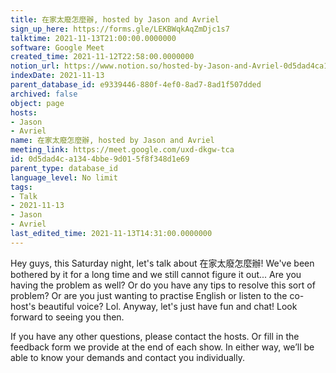 ```yaml
---
title: 在家太廢怎麼辦, hosted by Jason and Avriel
sign_up_here: https://forms.gle/LEKBWqkAqZmDjc1s7
talktime: 2021-11-13T21:00:00.0000000
software: Google Meet
created_time: 2021-11-12T22:58:00.0000000
notion_url: https://www.notion.so/hosted-by-Jason-and-Avriel-0d5dad4ca1344bbe9d015f8f348d1e69
indexDate: 2021-11-13
parent_database_id: e9339446-880f-4ef0-8ad7-8ad1f507dded
archived: false
object: page
hosts:
- Jason
- Avriel
name: 在家太廢怎麼辦, hosted by Jason and Avriel
meeting_link: https://meet.google.com/uxd-dkgw-tca
id: 0d5dad4c-a134-4bbe-9d01-5f8f348d1e69
parent_type: database_id
language_level: No limit
tags:
- Talk
- 2021-11-13
- Jason
- Avriel
last_edited_time: 2021-11-13T14:31:00.0000000
---
```





Hey guys, this Saturday night, let's talk about 在家太廢怎麼辦! We've been bothered by it for a long time and we still cannot figure it out... Are you having the problem as well? Or do you have any tips to resolve this sort of problem? Or are you just wanting to practise English or listen to the co-host's beautiful voice? Lol. Anyway, let's just have fun and chat! Look forward to seeing you then. 

If you have any other questions, please contact the hosts. Or fill in the feedback form we provide at the end of each show. In either way, we’ll be able to know your demands and contact you individually.








